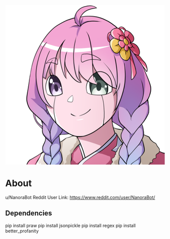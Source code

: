 ![](media/art/NanoraBot%20(Head).png)

# About
u/NanoraBot
Reddit User Link: https://www.reddit.com/user/NanoraBot/

## Dependencies
pip install praw
pip install jsonpickle
pip install regex
pip install better_profanity

